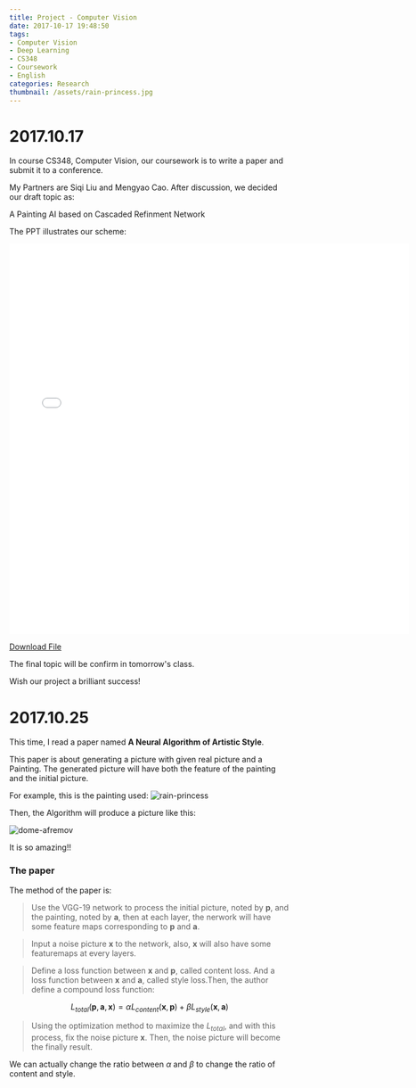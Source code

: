```yaml
---
title: Project - Computer Vision
date: 2017-10-17 19:48:50
tags:
- Computer Vision
- Deep Learning
- CS348
- Coursework
- English
categories: Research
thumbnail: /assets/rain-princess.jpg
---
```

# 2017.10.17
In course CS348, Computer Vision, our coursework is to write a paper and submit it to a conference.

My Partners are Siqi Liu and Mengyao Cao. After discussion, we decided our draft topic as:

A Painting AI based on Cascaded Refinment Network

The PPT illustrates our scheme:

<iframe src="../files/Computer Vision.pdf" style="width:718px; height:700px;" frameborder="0"></iframe>

<a href="../files/Computer Vision.pdf">Download File</a>

The final topic will be confirm in tomorrow's class.

Wish our project a brilliant success!

# 2017.10.25
This time, I read a paper named **A Neural Algorithm of Artistic Style**.

This paper is about generating a picture with given real picture and a Painting. The generated picture will have both the feature of
the painting and the initial picture.

For example, this is the painting used:
![rain-princess](/assets/rain-princess.jpg)

Then, the Algorithm will produce a picture like this:

![dome-afremov](/assets/dome-afremov.png)

It is so amazing!!

### The paper
The method of the paper is:

>Use the VGG-19 network to process the initial picture, noted by $\mathbf{p}$, and the painting, noted by $\mathbf{a}$, then at each layer, the nerwork will have some feature maps corresponding to $\mathbf{p}$ and $\mathbf{a}$.

>Input a noise picture $\mathbf{x}$ to the network, also, $\mathbf{x}$ will also have some featuremaps at every layers.

>Define a loss function between $\mathbf{x}$ and $\mathbf{p}$, called content loss. And a loss function between $\mathbf{x}$ and $\mathbf{a}$, called style loss.Then, the author define a compound loss function:

$$L_{total}(\mathbf{p}, \mathbf{a}, \mathbf{x})=\alpha L_{content}(\mathbf{x}, \mathbf{p}) + \beta L_{style}(\mathbf{x}, \mathbf{a})$$

>Using the optimization method to maximize the $L_{total}$, and with this process, fix the noise picture $\mathbf{x}$. Then, the noise picture will become the finally result.

We can actually change the ratio between $\alpha$ and $\beta$ to change the ratio of content and style.
